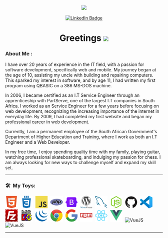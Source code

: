 <p align="center">
<img src="https://media.giphy.com/media/scZPhLqaVOM1qG4lT9/giphy.gif"></p>
</p>
<p align="center">
<a href="https://www.linkedin.com/in/andr%C3%A9-van-rensburg/"><img src="https://img.shields.io/badge/LinkedIn-blue?style=for-the-badge&logo=linkedin&logoColor=white" alt="LinkedIn Badge"></a>
</p>

<h1 align="center">Greetings <img src="https://media.giphy.com/media/hvRJCLFzcasrR4ia7z/giphy.gif" width="40"></h1>

### About Me :

I have over 20 years of experience in the IT field, with a passion for software development, specifically web and mobile. My journey began at the age of 10, assisting my uncle with building and repairing computers. This sparked my interest in software, and by age 11, I had written my first program using QBASIC on a 386 MS-DOS machine. 

In 2006, I became certified as an I.T Service Engineer through an apprenticeship with PartServe, one of the largest I.T companies in South Africa. I worked as an Service Engineer for a few years before focusing on web development, recognizing the increasing importance of the internet in everyday life. By 2009, I had completed my first website and began my professional career in web development.

Currently, I am a permanent employee of the South African Government's Department of Higher Education and Training, where I work as both an I.T Engineer and a Web Developer.

In my free time, I enjoy spending quality time with my family, playing guitar, watching professional skateboarding, and indulging my passion for chess. I am always looking for new ways to challenge myself and expand my skill set.

---

### 🛠 &nbsp;My Toys:

<p>
  <img src="https://github.com/devicons/devicon/blob/master/icons/html5/html5-original.svg" title="HTML5" alt="HTML" width="40" height="40"/>&nbsp;
  <img src="https://github.com/devicons/devicon/blob/master/icons/css3/css3-plain-wordmark.svg"  title="CSS3" alt="CSS" width="40" height="40"/>&nbsp;
  <img src="https://github.com/devicons/devicon/blob/master/icons/javascript/javascript-original.svg" title="JavaScript" alt="JavaScript" width="40" height="40"/>&nbsp;
  <img src="https://github.com/devicons/devicon/blob/master/icons/php/php-original.svg" title="PHP" alt="PHP" width="40" height="40"/>&nbsp;
  <img src="https://github.com/devicons/devicon/blob/master/icons/bootstrap/bootstrap-original.svg" title="Git" alt="Git" width="40" height="40"/>&nbsp;
  <img src="https://github.com/devicons/devicon/blob/master/icons/wordpress/wordpress-original.svg" title="WordPress" alt="WordPress" width="40" height="40"/>&nbsp;
  <img src="https://github.com/devicons/devicon/blob/master/icons/mysql/mysql-original.svg" title="MySQL"  alt="MySQL" width="40" height="40"/>&nbsp;
  <img src="https://github.com/devicons/devicon/blob/master/icons/nodejs/nodejs-original.svg" title="NodeJS" alt="NodeJS" width="40" height="40"/>&nbsp;
  <img src="https://github.com/devicons/devicon/blob/master/icons/github/github-original.svg" title="GitHub" alt="GitHub" width="40" height="40"/>&nbsp;
  <img src="https://github.com/devicons/devicon/blob/master/icons/vscode/vscode-original.svg" title="VSCode"  alt="VSCode" width="40" height="40"/>&nbsp;
  <img src="https://github.com/devicons/devicon/blob/master/icons/filezilla/filezilla-plain.svg" title="FileZilla" alt="FileZilla" width="40" height="40"/>&nbsp;
  <img src="https://github.com/devicons/devicon/blob/master/icons/msdos/msdos-original.svg" title="MSDos" alt="MSDos" width="40" height="40"/>&nbsp;
  <img src="https://github.com/devicons/devicon/blob/master/icons/jquery/jquery-original.svg" title="jQuery" alt="jQuery" width="40" height="40"/>&nbsp;
  <img src="https://github.com/devicons/devicon/blob/master/icons/chrome/chrome-original.svg" title="Chrome"  alt="Chrome" width="40" height="40"/>&nbsp;
  <img src="https://github.com/devicons/devicon/blob/master/icons/google/google-original.svg" title="Google" alt="Google" width="40" height="40"/>&nbsp;
  <img src="https://github.com/devicons/devicon/blob/master/icons/npm/npm-original-wordmark.svg" title="NPM" alt="NPM" width="40" height="40"/>&nbsp;
  <img src="https://github.com/devicons/devicon/blob/master/icons/react/react-original.svg" title="React"  alt="React" width="40" height="40"/>&nbsp;
  <img src="https://github.com/devicons/devicon/blob/master/icons/vuejs/vuejs-original.svg" title="VueJS" alt="VueJS" width="40" height="40"/>&nbsp;
  <img src="https://github.com/devicons/devicon/blob/master/icons/vuejs/angular-original.svg" title="Angular" alt="VueJS" width="40" height="40"/>&nbsp;
  <img src="https://github.com/devicons/devicon/blob/master/icons/vuejs/svelte-original.svg" title="Svelte" alt="VueJS" width="40" height="40"/>&nbsp;
</p>

---
